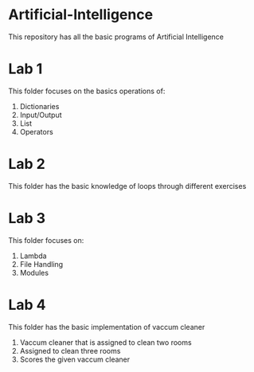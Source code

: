 # Artificial-Intelligence
This repository has all the basic programs of Artificial Intelligence
# Lab 1
 This folder focuses on the basics operations of:
   1. Dictionaries
   2. Input/Output
   3. List
   4. Operators
# Lab 2
  This folder has the basic knowledge of loops through different exercises
# Lab 3
This folder focuses on:
 1. Lambda
 2. File Handling
 3. Modules
# Lab 4
 This folder has the basic implementation of vaccum cleaner
 1. Vaccum cleaner that is assigned to clean two rooms
 2. Assigned to clean three rooms
 3. Scores the given vaccum cleaner
